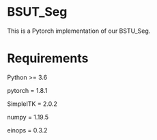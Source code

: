 # BSUT_Seg
This is a Pytorch implementation of our BSTU_Seg.
# Requirements
Python >= 3.6

pytorch = 1.8.1

SimpleITK = 2.0.2

numpy = 1.19.5

einops = 0.3.2
